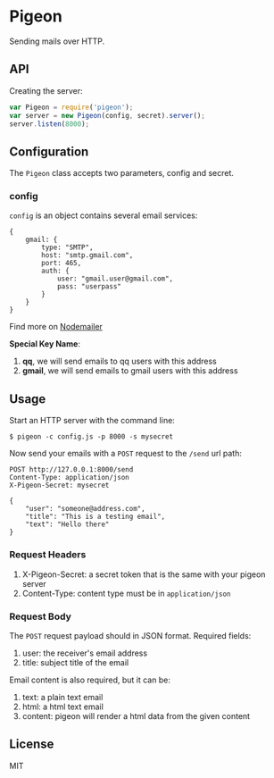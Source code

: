 # Pigeon

Sending mails over HTTP.

## API

Creating the server:

```js
var Pigeon = require('pigeon');
var server = new Pigeon(config, secret).server();
server.listen(8000);
```

## Configuration

The `Pigeon` class accepts two parameters, config and secret.

### config

`config` is an object contains several email services:

```
{
    gmail: {
        type: "SMTP",
        host: "smtp.gmail.com",
        port: 465,
        auth: {
            user: "gmail.user@gmail.com",
            pass: "userpass"
        }
    }
}
```

Find more on [Nodemailer](https://github.com/andris9/Nodemailer#setting-up-smtp)

**Special Key Name**:

1. **qq**, we will send emails to qq users with this address
2. **gmail**, we will send emails to gmail users with this address

## Usage

Start an HTTP server with the command line:

    $ pigeon -c config.js -p 8000 -s mysecret

Now send your emails with a `POST` request to the `/send` url path:

    POST http://127.0.0.1:8000/send
    Content-Type: application/json
    X-Pigeon-Secret: mysecret

    {
        "user": "someone@address.com",
        "title": "This is a testing email",
        "text": "Hello there"
    }

### Request Headers

1. X-Pigeon-Secret: a secret token that is the same with your pigeon server
2. Content-Type: content type must be in `application/json`

### Request Body

The `POST` request payload should in JSON format. Required fields:

1. user: the receiver's email address
2. title: subject title of the email

Email content is also required, but it can be:

1. text: a plain text email
2. html: a html text email
3. content: pigeon will render a html data from the given content

## License

MIT
